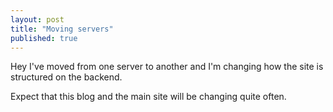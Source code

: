 ```yaml
---
layout: post
title: "Moving servers"
published: true
---
```


Hey I've moved from one server to another and I'm changing how the site is 
structured on the backend. 

Expect that this blog and the main site will be changing quite often. 
